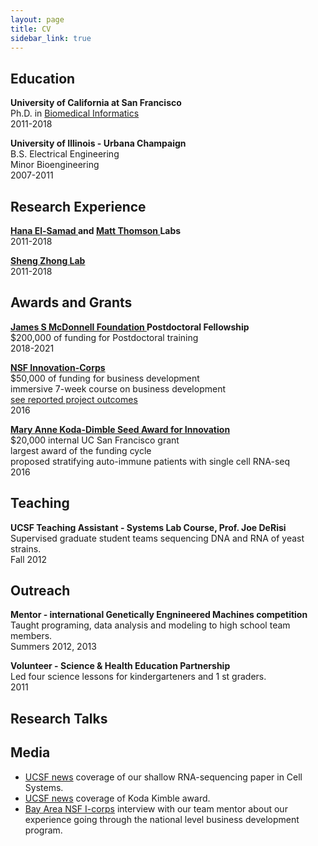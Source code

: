 ```yaml
---
layout: page
title: CV
sidebar_link: true
---
```



## Education
<p class="message">
<b> University of California at San Francisco </b> <br>
Ph.D. in <a href="https://ipqb.ucsf.edu/"> Biomedical Informatics</a> <br>
2011-2018
</p>


<p class="message">
<b> University of Illinois - Urbana Champaign </b> <br>
B.S. Electrical Engineering  <br>
Minor Bioengineering  <br>
2007-2011
</p>

## Research Experience
<p class="message">
<b> <a href="http://elsamadlab.ucsf.edu/"> Hana El-Samad </a> and <a href="https://thomsonlab.github.io/"> Matt Thomson </a> Labs </b> <br>
2011-2018
</p>

<p class="message">
 <b> <a href="http://systemsbio.ucsd.edu/"> Sheng Zhong Lab </a> </b> <br>
2011-2018
</p>

## Awards and Grants
<p class="message">
 <b> <a href="https://www.jsmf.org/">  James S McDonnell Foundation </a> Postdoctoral Fellowship </b> <br>
 $200,000 of funding for Postdoctoral training <br>
2018-2021
</p>

<p class="message">
 <a href="https://www.nsf.gov/news/special_reports/i-corps/"> <b> NSF Innovation-Corps </b> </a> <br>
 $50,000 of funding for business development <br>
 immersive 7-week course on business development <br>
  <a href=" https://www.research.gov/research-portal/appmanager/base/desktop;jsessionid=mS6SbFYJy4fQGLyDtTGPs2X98LQN2XsbhYYWW0TJnk006yyBchp3!1477615627!558053752?_nfpb=true&_windowLabel=T31400570011264188753337&wsrp-urlType=blockingAction&wsrp-url=&wsrp-requiresRewrite=&wsrp-navigationalState=eJyLL07OL0i1Tc-JT0rMUYNQtgBZ6Af8&wsrp-interactionState=wlpT31400570011264188753337_action%3DviewRsrDetail%26wlpT31400570011264188753337_fedAwrdId%3D1647037&wsrp-mode=wsrp%3Aview&wsrp-windowState="> see reported project outcomes </a> <br>
2016
</p>

<p class="message">
 <b> <a href="https://pharmacy.ucsf.edu/about/honors-awards/seed"> Mary Anne Koda-Dimble Seed Award for Innovation </a> </b> <br>
 $20,000 internal UC San Francisco grant <br>
 largest award of the funding cycle <br>
 proposed stratifying auto-immune patients with single cell RNA-seq <br>
2016
</p>

## Teaching
<p class="message">
 <b> UCSF Teaching Assistant - Systems Lab Course, Prof. Joe DeRisi </b> <br>
 Supervised graduate student teams sequencing DNA and RNA of yeast strains. <br>
Fall 2012
</p>

## Outreach
<p class="message">
 <b> Mentor - international Genetically Engnineered Machines competition </b> <br>
  Taught programing, data analysis and modeling to high school team members.<br>
Summers 2012, 2013
</p>

<p class="message">
 <b> Volunteer - Science & Health Education Partnership </b> <br>
 Led four science lessons for kindergarteners and 1 st graders. <br>
2011
</p>




## Research Talks

## Media
* [UCSF news](https://www.ucsf.edu/news/2016/04/402551/math-points-100-times-faster-mapping-gene-activity) coverage of our shallow RNA-sequencing paper in Cell Systems.
* [UCSF news](https://www.rna-seqblog.com/ucsf-researchers-discover-that-deep-sequencing-is-overkill-for-many-applications/) coverage of Koda Kimble award.
* [Bay Area NSF I-corps](https://bayicorps.com/2016/11/28/mentor-moment-jill-fujisaki-with-waypoint-biosciences/) interview with our team mentor about our experience going through the national level business development program.
